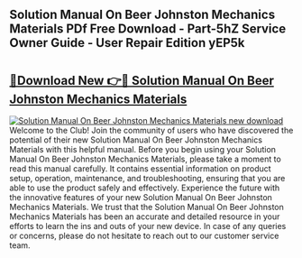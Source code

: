 ## Solution Manual On Beer Johnston Mechanics Materials PDf Free Download - Part-5hZ Service Owner Guide - User Repair Edition yEP5k

# <h2><a href="http://bc61377.oget.top/?id=Solution+Manual+On+Beer+Johnston+Mechanics+Materials">🔗Download New 👉🔴 Solution Manual On Beer Johnston Mechanics Materials</a></h2>

[![Solution Manual On Beer Johnston Mechanics Materials new download](https://i.imgur.com/5g1atiW.png)](http://bc61377.oget.top/?id=Solution+Manual+On+Beer+Johnston+Mechanics+Materials)
Welcome to the Club! Join the community of users who have discovered the potential of their new Solution Manual On Beer Johnston Mechanics Materials with this helpful manual. Before you begin using your Solution Manual On Beer Johnston Mechanics Materials, please take a moment to read this manual carefully. It contains essential information on product setup, operation, maintenance, and troubleshooting, ensuring that you are able to use the product safely and effectively. Experience the future with the innovative features of your new Solution Manual On Beer Johnston Mechanics Materials. We trust that the Solution Manual On Beer Johnston Mechanics Materials has been an accurate and detailed resource in your efforts to learn the ins and outs of your new device. In case of any queries or concerns, please do not hesitate to reach out to our customer service team.
